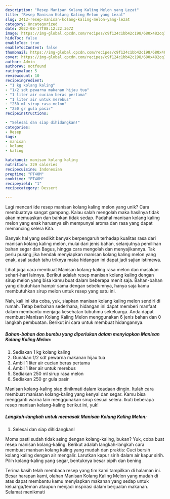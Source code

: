 ```yaml
---
description: "Resep Manisan Kolang Kaling Melon yang Lezat"
title: "Resep Manisan Kolang Kaling Melon yang Lezat"
slug: 2412-resep-manisan-kolang-kaling-melon-yang-lezat
category: Uncategorized
date: 2022-08-17T08:12:22.367Z
image: https://img-global.cpcdn.com/recipes/c9f124c1bb42c198/680x482cq70/manisan-kolang-kaling-melon-foto-resep-utama.jpg
hideToc: false
enableToc: true
enableTocContent: false
thumbnail: https://img-global.cpcdn.com/recipes/c9f124c1bb42c198/680x482cq70/manisan-kolang-kaling-melon-foto-resep-utama.jpg
cover: https://img-global.cpcdn.com/recipes/c9f124c1bb42c198/680x482cq70/manisan-kolang-kaling-melon-foto-resep-utama.jpg
author: Admin
authorAv: notfound
ratingvalue: 5
reviewcount: 10
recipeingredient:
- "1 kg kolang kaling"
- "1/2 sdt pewarna makanan hijau tua"
- "1 liter air cucian beras pertama"
- "1 liter air untuk merebus"
- "250 ml sirup rasa melon"
- "250 gr gula pasir"
recipeinstructions:

- "Selesai dan siap dihidangkan!"
categories:
- Resep
tags:
- manisan
- kolang
- kaling

katakunci: manisan kolang kaling 
nutrition: 229 calories
recipecuisine: Indonesian
preptime: "PT40M"
cooktime: "PT40M"
recipeyield: "1"
recipecategory: Dessert

---
```





Lagi mencari ide resep manisan kolang kaling melon yang unik? Cara membuatnya sangat gampang. Kalau salah mengolah maka hasilnya tidak akan memuaskan dan bahkan tidak sedap. Padahal manisan kolang kaling melon yang enak harusnya sih mempunyai aroma dan rasa yang dapat memancing selera Kita.





Banyak hal yang sedikit banyak berpengaruh terhadap kualitas rasa dari manisan kolang kaling melon, mulai dari jenis bahan, selanjutnya pemilihan bahan segar dan Bagus, hingga cara mengolah dan menyajikannya. Tak perlu pusing jika hendak menyiapkan manisan kolang kaling melon yang enak,      asal sudah tahu triknya maka hidangan ini dapat jadi sajian istimewa.














Lihat juga cara membuat Manisan kolang-kaling rasa melon dan masakan sehari-hari lainnya. Berikut adalah resep manisan kolang kaling dengan sirup melon yang bisa kamu buat dalam beberapa menit saja. Bahan-bahan yang dibutuhkan hampir sama dengan sebelumnya, hanya saja kamu membutuhkan sirup melon untuk resep yang satu ini.






Nah, kali ini kita coba, yuk, siapkan manisan kolang kaling melon sendiri di rumah. Tetap berbahan sederhana, hidangan ini dapat memberi manfaat dalam membantu menjaga kesehatan tubuhmu sekeluarga. Anda dapat membuat Manisan Kolang Kaling Melon menggunakan 6 jenis bahan dan 0 langkah pembuatan. Berikut ini cara untuk membuat hidangannya.

<!--inarticleads1-->

##### Bahan-bahan dan bumbu yang diperlukan dalam menyiapkan Manisan Kolang Kaling Melon:

1. Sediakan 1 kg kolang kaling
1. Gunakan 1/2 sdt pewarna makanan hijau tua
1. Ambil 1 liter air cucian beras pertama
1. Ambil 1 liter air untuk merebus
1. Sediakan 250 ml sirup rasa melon
1. Sediakan 250 gr gula pasir


Manisan kolang-kaling siap dinikmati dalam keadaan dingin. Itulah cara membuat manisan kolang-kaling yang kenyal dan segar. Kamu bisa mengganti warna lain menggunakan sirup sesuai selera. Ikuti beberapa resep manisan kolang-kaling berikut ini, yuk! 

<!--inarticleads2-->

##### Langkah-langkah untuk memasak Manisan Kolang Kaling Melon:


1. Selesai dan siap dihidangkan!

Moms pasti sudah tidak asing dengan kolang-kaling, bukan? Yuk, coba buat resep manisan kolang-kaling. Berikut adalah langkah-langkah cara membuat manisan kolang kaling yang mudah dan praktis: Cuci bersih kolang kaling dengan air mengalir. Larutkan kapur sirih dalam air kapur sirih. Pilih kolang-kaling yang segar, bentuknya besar pipih dan bening. 

Terima kasih telah membaca resep yang tim kami tampilkan di halaman ini. Besar harapan kami, olahan Manisan Kolang Kaling Melon yang mudah di atas dapat membantu kamu menyiapkan makanan yang sedap untuk keluarga/teman ataupun menjadi inspirasi dalam berjualan makanan. Selamat menikmati
